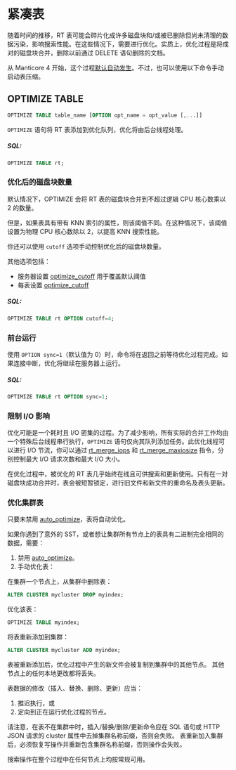 # 紧凑表

随着时间的推移，RT 表可能会碎片化成许多磁盘块和/或被已删除但尚未清理的数据污染，影响搜索性能。在这些情况下，需要进行优化。实质上，优化过程是将成对的磁盘块合并，删除以前通过 DELETE 语句删除的文档。

从 Manticore 4 开始，这个过程[默认自动发生](../Server_settings/Searchd.md#auto_optimize)。不过，也可以使用以下命令手动启动表压缩。

## OPTIMIZE TABLE

<!-- example optimize -->
```sql
OPTIMIZE TABLE table_name [OPTION opt_name = opt_value [,...]]
```

`OPTIMIZE` 语句将 RT 表添加到优化队列，优化将由后台线程处理。

<!-- intro -->
##### SQL:

<!-- request SQL -->

```sql
OPTIMIZE TABLE rt;
```
<!-- end -->

### 优化后的磁盘块数量

<!-- example optimize_cutoff -->

默认情况下，OPTIMIZE 会将 RT 表的磁盘块合并到不超过逻辑 CPU 核心数乘以 2 的数量。

但是，如果表具有带有 KNN 索引的属性，则该阈值不同。在这种情况下，该阈值设置为物理 CPU 核心数除以 2，以提高 KNN 搜索性能。

你还可以使用 `cutoff` 选项手动控制优化后的磁盘块数量。

其他选项包括：
* 服务器设置 [optimize_cutoff](../Server_settings/Searchd.md#optimize_cutoff) 用于覆盖默认阈值
* 每表设置 [optimize_cutoff](../Creating_a_table/Local_tables/Plain_and_real-time_table_settings.md#optimize_cutoff)

<!-- intro -->
##### SQL:

<!-- request SQL -->

```sql
OPTIMIZE TABLE rt OPTION cutoff=4;
```
<!-- end -->

### 前台运行

<!-- example optimize_sync -->

使用 `OPTION sync=1`（默认值为 0）时，命令将在返回之前等待优化过程完成。如果连接中断，优化将继续在服务器上运行。

<!-- intro -->
##### SQL:

<!-- request SQL -->

```sql
OPTIMIZE TABLE rt OPTION sync=1;
```
<!-- end -->

### 限制 I/O 影响

优化可能是一个耗时且 I/O 密集的过程。为了减少影响，所有实际的合并工作均由一个特殊后台线程串行执行，`OPTIMIZE` 语句仅向其队列添加任务。此优化线程可以进行 I/O 节流，你可以通过 [rt_merge_iops](../Server_settings/Searchd.md#rt_merge_iops) 和 [rt_merge_maxiosize](../Server_settings/Searchd.md#rt_merge_maxiosize) 指令，分别控制最大 I/O 请求次数和最大 I/O 大小。

在优化过程中，被优化的 RT 表几乎始终在线且可供搜索和更新使用。只有在一对磁盘块成功合并时，表会被短暂锁定，进行旧文件和新文件的重命名及表头更新。

### 优化集群表

只要未禁用 [auto_optimize](../Server_settings/Searchd.md#auto_optimize)，表将自动优化。

如果你遇到了意外的 SST，或者想让集群所有节点上的表具有二进制完全相同的数据，需要：
1. 禁用 [auto_optimize](../Server_settings/Searchd.md#auto_optimize)。
2. 手动优化表：
<!-- example cluster_manual_drop -->
在集群一个节点上，从集群中删除表：
<!-- request SQL -->
```sql
ALTER CLUSTER mycluster DROP myindex;
```
<!-- end -->
<!-- example cluster_manual_optimize -->
优化该表：
<!-- request SQL -->
```sql
OPTIMIZE TABLE myindex;
```
<!-- end -->
<!-- example cluster_manual_add -->
将表重新添加到集群：
<!-- request SQL -->
```sql
ALTER CLUSTER mycluster ADD myindex;
```
<!-- end -->
表被重新添加后，优化过程中产生的新文件会被复制到集群中的其他节点。
其他节点上的任何本地更改都将丢失。

表数据的修改（插入、替换、删除、更新）应当：

1. 推迟执行，或
2. 定向到正在运行优化过程的节点。

请注意，在表不在集群中时，插入/替换/删除/更新命令应在 SQL 语句或 HTTP JSON 请求的 cluster 属性中去掉集群名称前缀，否则会失败。
表重新加入集群后，必须恢复写操作并重新包含集群名称前缀，否则操作会失败。

搜索操作在整个过程中在任何节点上均按常规可用。

<!-- proofread -->

